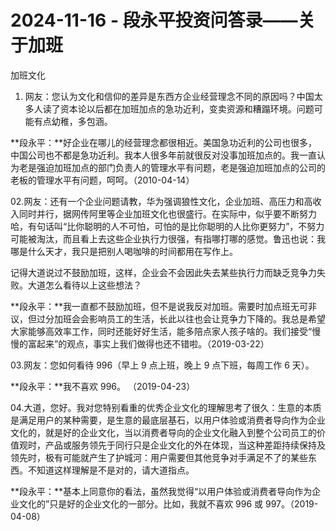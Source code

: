 # 2024-11-16 - 段永平投资问答录——关于加班

加班文化

01. 网友：您认为文化和信仰的差异是东西方企业经营理念不同的原因吗？中国太多人读了资本论以后都在加班加点的急功近利，变卖资源和糟蹋环境。问题可能有点幼稚，多包涵。

**段永平：**好企业在哪儿的经营理念都很相近。美国急功近利的公司也很多，中国公司也不都是急功近利。我本人很多年前就很反对没事加班加点的。我一直认为老是强迫加班加点的部门负责人的管理水平有问题，老是强迫加班加点的公司的老板的管理水平有问题，呵呵。（2010-04-14）

02.网友：还有一个企业问题请教，华为强调狼性文化，企业加班、高压力和高收入同时并行，据网传阿里等企业加班文化也很盛行。在实际中，似乎要不断努力哈，有句话叫“比你聪明的人不可怕，可怕的是比你聪明的人比你更努力”，不努力可能被淘汰，而且看上去这些企业执行力很强，有指哪打哪的感觉。鲁迅也说：我哪是什么天才，我只是把别人喝咖啡的时间都用在写作上。

记得大道说过不鼓励加班，这样，企业会不会因此失去某些执行力而缺乏竞争力失败。大道怎么看待以上这些想法？

**段永平：**我一直都不鼓励加班，但不是说我反对加班。需要时加点班无可非议，但过分加班会会影响员工的生活，长此以往也会让竞争力下降的。我总是希望大家能够高效率工作，同时还能好好生活，能多陪点家人孩子啥的。我们接受“慢慢的富起来”的观点，事实上我们做得也还不错啦。（2019-03-22）

03.网友：您如何看待 996（早上 9 点上班，晚上 9 点下班，每周工作 6 天）。

**段永平：**我不喜欢 996。 （2019-04-23）

04.大道，您好。我对您特别看重的优秀企业文化的理解思考了很久：生意的本质是满足用户的某种需要，是生意的最底层基石，以用户体验或消费者导向作为企业文化的，就是好的企业文化，当以消费者导向的企业文化融入到整个公司员工的价值观时，产品或服务领先于同行只是企业文化的外在体现，当这种差距持续保持及领先时，极有可能就产生了护城河：用户需要但其他竞争对手满足不了的某些东西。不知道这样理解是不是对的，请大道指点。

**段永平：**基本上同意你的看法，虽然我觉得“以用户体验或消费者导向作为企业文化的”只是好的企业文化的一部分。比如，我就不喜欢 996 或 997。（2019-04-08）